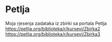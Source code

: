 # Petlja
Moja rjesenja zadataka iz zbirki sa portala Petlja
https://petlja.org/biblioteka/r/kursevi/Zbirka2
https://petlja.org/biblioteka/r/kursevi/Zbirka3
